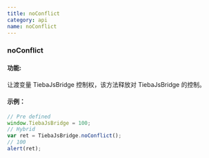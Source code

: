 ```yaml
---
title: noConflict
category: api
name: noConflict
---
```


### noConflict

#### 功能:

让渡变量 TiebaJsBridge 控制权，该方法释放对 TiebaJsBridge 的控制。

#### 示例：

```javascript
// Pre defined
window.TiebaJsBridge = 100;
// Hybrid
var ret = TiebaJsBridge.noConflict();
// 100
alert(ret);
```
